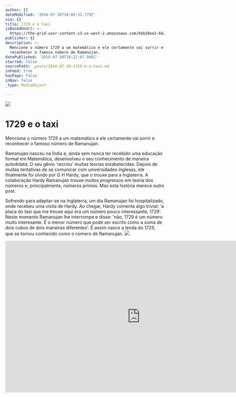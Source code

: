 ```yaml
---
author: []
dateModified: '2016-07-30T10:09:32.779Z'
via: {}
title: 1729 e o taxi
isBasedOnUrl: >-
  https://the-grid-user-content.s3-us-west-2.amazonaws.com/bbb28ee2-bb2b-41eb-b908-1a2f2a4560dc.jpg
publisher: {}
description: >-
  Mencione o número 1729 a um matemático e ele certamente vai sorrir e
  reconhecer o famoso número de Ramanujan.
datePublished: '2016-07-30T10:22:07.906Z'
starred: false
sourcePath: _posts/2016-07-30-1729-e-o-taxi.md
inFeed: true
hasPage: false
inNav: false
_type: MediaObject

---
```

![](https://imgflo.herokuapp.com/graph/vahj1ThiexotieMo/537e055c4fe32be1945dc66d97a1230a/croprotate.jpg?cropheight=798&cropwidth=1400&degrees=0&input=https%3A%2F%2Fthe-grid-user-content.s3-us-west-2.amazonaws.com%2Fc6666e45-196e-4a20-9e3b-ccefe1cfd1c2.jpg&x=0&y=0)

# 1729 e o taxi

Mencione o número 1729 a um matemático e ele certamente vai sorrir e reconhecer o famoso número de Ramanujan.

Ramanujan nasceu na Índia e, ainda sem nunca ter recebido uma educação formal em Matemática, desenvolveu o seu conhecimento de maneira autodidata. O seu gênio 'recriou' muitas teorias estabelecidas. Depois de muitas tentativas de se comunicar com universidades inglesas, ele finalmente foi olvido por G H Hardy, que o trouxe para a Inglaterra. A colaboração Hardy Ramanujan trouxe muitos progressos em teoria dos números e, principalmente, números primos. Mas esta história merece outro post.

Sofrendo para adaptar-se na Inglaterra, um dia Ramanujan foi hospitalizado, onde recebeu uma visita de Hardy. Ao chegar, Hardy comenta algo trivial: 'a placa do taxi que me trouxe aqui era um número pouco interessante, 1729'. Neste momento Ramanujan lhe interrompe e disse: 'não, 1729 é um número muito interesante. É o menor número que pode ser escrito como a soma de dois cubos de dois maneiras diferentes'. É assim nasce a lenda do 1729, que se tornou conhecido como o número de Ramanujan. ![](https://s3-us-west-2.amazonaws.com/the-grid-img/p/9a0975aa6ebdf5c9a53c48856cf947022e03e253.png)

<iframe src="https://cdn.embedly.com/widgets/media.html?src=https%3A%2F%2Fwww.youtube.com%2Fembed%2FLzjaDKVC4iY%3Ffeature%3Doembed&amp;url=http%3A%2F%2Fwww.youtube.com%2Fwatch%3Fv%3DLzjaDKVC4iY&amp;image=https%3A%2F%2Fi.ytimg.com%2Fvi%2FLzjaDKVC4iY%2Fhqdefault.jpg&amp;key=b7d04c9b404c499eba89ee7072e1c4f7&amp;type=text%2Fhtml&amp;schema=youtube" width="854" height="480" scrolling="no" frameborder="0" allowfullscreen="" style=""></iframe>